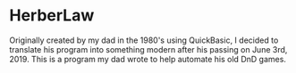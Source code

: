 # HerberLaw

Originally created by my dad in the 1980's using QuickBasic, I decided to translate his program into something modern after his passing on June 3rd, 2019.
This is a program my dad wrote to help automate his old DnD games.
